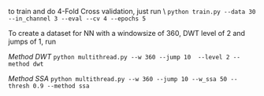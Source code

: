 to train and do 4-Fold Cross validation, just run \\
```python train.py --data 30 --in_channel 3 --eval --cv 4 --epochs 5```

To create a dataset for NN with a windowsize of 360, DWT level of 2 and jumps of 1, run 


*Method DWT* ``` python multithread.py --w 360 --jump 10  --level 2 --method dwt ```

*Method SSA* ``` python multithread.py --w 360 --jump 10 --w_ssa 50 --thresh 0.9 --method ssa ```
